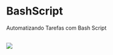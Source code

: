 # BashScript
Automatizando Tarefas com Bash Script

<br>
<img src="https://media.giphy.com/media/mRuekJ4j7sIeY/giphy.gif">
